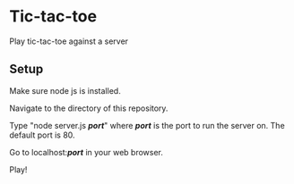 # Tic-tac-toe
Play tic-tac-toe against a server
## Setup
Make sure node js is installed.

Navigate to the directory of this repository.

Type "node server.js ***port***" where ***port*** is the port to run the server on.
The default port is 80.

Go to localhost:***port*** in your web browser.

Play!
